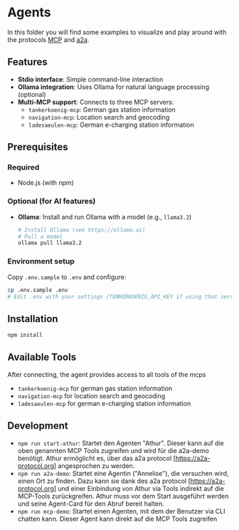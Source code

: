 # Agents
In this folder you will find some examples to visualize and play around with the protocols [MCP](https://modelcontextprotocol.io/) and [a2a](https://a2a-protocol.org).

## Features

- **Stdio interface**: Simple command-line interaction
- **Ollama integration**: Uses Ollama for natural language processing (optional)
- **Multi-MCP support**: Connects to three MCP servers:
  - `tankerkoenig-mcp`: German gas station information
  - `navigation-mcp`: Location search and geocoding
  - `ladesaeulen-mcp`: German e-charging station information

## Prerequisites

### Required
- Node.js (with npm)

### Optional (for AI features)
- **Ollama**: Install and run Ollama with a model (e.g., `llama3.2`)
  ```bash
  # Install Ollama (see https://ollama.ai)
  # Pull a model
  ollama pull llama3.2
  ```

### Environment setup
Copy `.env.sample` to `.env` and configure:
```bash
cp .env.sample .env
# Edit .env with your settings (TANKERKOENIG_API_KEY if using that server)
```

## Installation

```bash
npm install
```

## Available Tools

After connecting, the agent provides access to all tools of the mcps 
- `tankerkoenig-mcp` for german gas station information
- `navigation-mcp` for location search and geocoding
- `ladesaeulen-mcp` for german e-charging station information

## Development

- `npm run start-athur`: Startet den Agenten "Athur". Dieser kann auf die oben genannten MCP Tools zugreifen und wird für die a2a-demo benötigt. Athur ermöglicht es, über das a2a protocol [https://a2a-protocol.org] angesprochen zu werden.
- `npm run a2a-demo`: Startet eine Agentin ("Annelise"), die versuchen wird, einen Ort zu finden. Dazu kann sie dank des a2a protocol [https://a2a-protocol.org] und einer Einbindung von Athur via Tools indirekt auf die MCP-Tools zurückgreifen. Athur muss vor dem Start ausgeführt werden und seine Agent-Card für den Abruf bereit halten.
- `npm run mcp-demo`: Startet einen Agenten, mit dem der Benutzer via CLI chatten kann. Dieser Agent kann direkt auf die MCP Tools zugreifen
